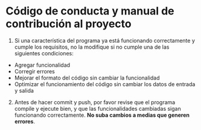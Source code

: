 Código de conducta y manual de contribución al proyecto
=======================================================

1. Si una característica del programa ya está funcionando correctamente y cumple los requisitos, no la modifique si no cumple una de las siguientes condiciones:
* Agregar funcionalidad
* Corregir errores
* Mejorar el formato del código sin cambiar la funcionalidad
* Optimizar el funcionamiento del código sin cambiar los datos de entrada y salida

2. Antes de hacer commit y push, por favor revise que el programa compile y ejecute bien, y que las funcionalidades cambiadas sigan funcionando correctamente. **No suba cambios a medias que generen errores**.
